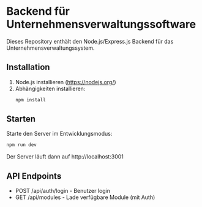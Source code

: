 # Backend für Unternehmensverwaltungssoftware

Dieses Repository enthält den Node.js/Express.js Backend für das Unternehmensverwaltungssystem.

## Installation

1. Node.js installieren (https://nodejs.org/)
2. Abhängigkeiten installieren:
   ```bash
   npm install
   ```

## Starten

Starte den Server im Entwicklungsmodus:
```bash
npm run dev
```

Der Server läuft dann auf http://localhost:3001

## API Endpoints

- POST /api/auth/login - Benutzer login
- GET /api/modules - Lade verfügbare Module (mit Auth)

